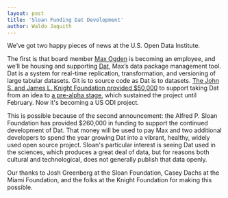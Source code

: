```yaml
---
layout: post
title: 'Sloan Funding Dat Development'
author: Waldo Jaquith
---
```


We’ve got two happy pieces of news at the U.S. Open Data Institute.

The first is that board member [Max Ogden](http://maxogden.com/) is becoming an employee, and we’ll be housing and supporting [Dat](http://dat-data.com/), Max’s data package management tool. Dat is a system for real-time replication, transformation, and versioning of large tabular datasets. Git is to source code as Dat is to datasets. [The John S. and James L. Knight Foundation provided $50,000](http://maxogden.com/) to support taking Dat from an idea to [a pre-alpha stage](https://github.com/maxogden/dat/), which sustained the project until February. Now it's becoming a US ODI project. 

This is possible because of the second announcement: the Alfred P. Sloan Foundation has provided $260,000 in funding to support the continued development of Dat. That money will be used to pay Max and two additional developers to spend the year growing Dat into a vibrant, healthy, widely used open source project. Sloan's particular interest is seeing Dat used in the sciences, which produces a great deal of data, but for reasons both cultural and technological, does not generally publish that data openly.

Our thanks to Josh Greenberg at the Sloan Foundation, Casey Dachs at the Miami Foundation, and the folks at the Knight Foundation for making this possible.
